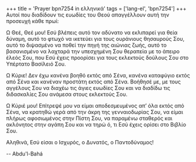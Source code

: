 +++
title = 'Prayer bpn7254 in ελληνικά'
tags = ['lang-el', 'bpn7254']
+++
Αυτοί που διαδίδουν τις ευωδίες του Θεού απαγγέλλουν αυτή την προσευχή κάθε πρωί:

Ω Θεέ, Θεέ µου! Εσύ βλέπεις αυτό τον αδύνατο να εκλιπαρεί για θεία δύναµη, αυτό το φτωχό να ικετεύει για τους ουράνιους θησαυρούς Σου, αυτό το διψασµένο να ποθεί την πηγή της αιώνιας ζωής, αυτό το βασανισµένο να λαχταρά την υπεσχηµένη Σου θεραπεία µε το άπειρο έλεός Σου, που Εσύ έχεις προορίσει για τους εκλεκτούς δούλους Σου στο Υπέρτατο Βασίλειό Σου.

Ω Κύριε! ∆εν έχω κανένα βοηθό εκτός από Σένα, κανένα καταφύγιο εκτός από Σένα και κανέναν προστάτη εκτός από Σένα. Βοήθησέ µε, µε τους αγγέλους Σου να διαχέω τις άγιες ευωδίες Σου και να διαδίδω τις διδασκαλίες Σου ανάµεσα στους εκλεκτούς Σου.

Ω Κύριέ µου! Επίτρεψέ µου να είµαι αποδεσµευµένος απ’ όλα εκτός από Σένα, να κρατηθώ γερά από την άκρη της γενναιοδωρίας Σου, να είµαι πλήρως αφοσιωµένος στην Πίστη Σου, να παραµένω σταθερός και ακλόνητος στην αγάπη Σου και να τηρώ ό, τι Εσύ έχεις ορίσει στο Βιβλίο Σου.

Αληθινά, Εσύ είσαι ο Ισχυρός, ο ∆υνατός, ο Παντοδύναµος!

-- Abdu'l-Bahá
